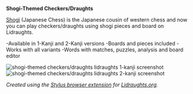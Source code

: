 **Shogi-Themed Checkers/Draughts**

[Shogi](https://en.wikipedia.org/wiki/Shogi) (Japanese Chess) is the Japanese cousin of western chess and now you can play checkers/draughts using shogi pieces and board on Lidraughts.

-Available in 1-Kanji and 2-Kanji versions
-Boards and pieces included
-Works with all variants
-Words with matches, puzzles, analysis and board editor

![shogi-themed checkers/draughts lidraughts 1-kanji screenshot](https://github.com/LuffyKudo/Lidraughts-Themes/blob/main/Shogi-Themed%20Checkers%E2%88%95Draughts/Lidraughts%201-Kanji%20Screenshot.bmp?raw=true)
![shogi-themed checkers/draughts lidraughts 2-kanji screenshot](https://github.com/LuffyKudo/Lidraughts-Themes/blob/main/Shogi-Themed%20Checkers%E2%88%95Draughts/Lidraughts%202-Kanji%20Screenshot.bmp?raw=true)

*Created using the [Stylus browser extension](https://add0n.com/stylus.html) for [Lidraughts.org](https://lidraughts.org).*

